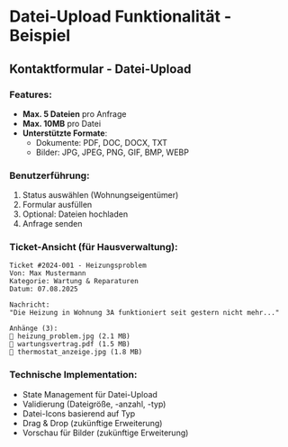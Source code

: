 # Datei-Upload Funktionalität - Beispiel

## Kontaktformular - Datei-Upload

### Features:

- **Max. 5 Dateien** pro Anfrage
- **Max. 10MB** pro Datei
- **Unterstützte Formate**:
  - Dokumente: PDF, DOC, DOCX, TXT
  - Bilder: JPG, JPEG, PNG, GIF, BMP, WEBP

### Benutzerführung:

1. Status auswählen (Wohnungseigentümer)
2. Formular ausfüllen
3. Optional: Dateien hochladen
4. Anfrage senden

### Ticket-Ansicht (für Hausverwaltung):

```
Ticket #2024-001 - Heizungsproblem
Von: Max Mustermann
Kategorie: Wartung & Reparaturen
Datum: 07.08.2025

Nachricht:
"Die Heizung in Wohnung 3A funktioniert seit gestern nicht mehr..."

Anhänge (3):
📸 heizung_problem.jpg (2.1 MB)
📄 wartungsvertrag.pdf (1.5 MB)
📸 thermostat_anzeige.jpg (1.8 MB)
```

### Technische Implementation:

- State Management für Datei-Upload
- Validierung (Dateigröße, -anzahl, -typ)
- Datei-Icons basierend auf Typ
- Drag & Drop (zukünftige Erweiterung)
- Vorschau für Bilder (zukünftige Erweiterung)
